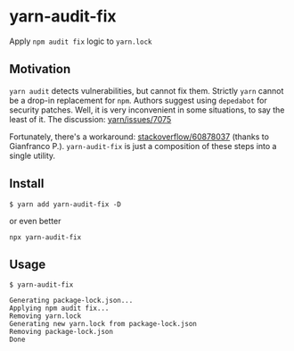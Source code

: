 # yarn-audit-fix
Apply `npm audit fix` logic to `yarn.lock`

## Motivation
`yarn audit` detects vulnerabilities, but cannot fix them.
Strictly `yarn` cannot be a drop-in replacement for `npm`.
Authors suggest using `depedabot` for security patches. Well, it is very inconvenient in some situations, to say the least of it.
The discussion: [yarn/issues/7075](https://github.com/yarnpkg/yarn/issues/7075)

Fortunately, there's a workaround: [stackoverflow/60878037](https://stackoverflow.com/a/60878037) (thanks to Gianfranco P.).
`yarn-audit-fix` is just a composition of these steps into a single utility.

## Install
```shell script
$ yarn add yarn-audit-fix -D
```
or even better
```
npx yarn-audit-fix
```

## Usage
```shell script
$ yarn-audit-fix

Generating package-lock.json...
Applying npm audit fix...
Removing yarn.lock
Generating new yarn.lock from package-lock.json
Removing package-lock.json
Done
```
